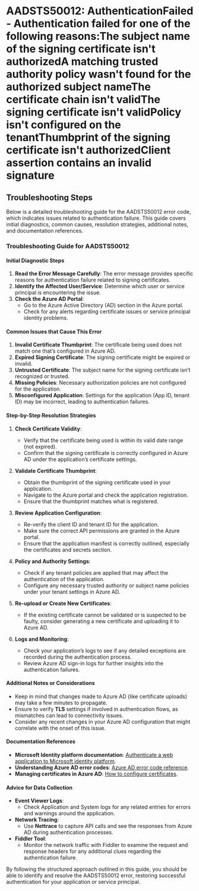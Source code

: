 # AADSTS50012: AuthenticationFailed - Authentication failed for one of the following reasons:The subject name of the signing certificate isn't authorizedA matching trusted authority policy wasn't found for the authorized subject nameThe certificate chain isn't validThe signing certificate isn't validPolicy isn't configured on the tenantThumbprint of the signing certificate isn't authorizedClient assertion contains an invalid signature


## Troubleshooting Steps
Below is a detailed troubleshooting guide for the AADSTS50012 error code, which indicates issues related to authentication failure. This guide covers initial diagnostics, common causes, resolution strategies, additional notes, and documentation references.

### Troubleshooting Guide for AADSTS50012

#### Initial Diagnostic Steps
1. **Read the Error Message Carefully**: The error message provides specific reasons for authentication failure related to signing certificates.
2. **Identify the Affected User/Service**: Determine which user or service principal is encountering the issue.
3. **Check the Azure AD Portal**: 
   - Go to the Azure Active Directory (AD) section in the Azure portal.
   - Check for any alerts regarding certificate issues or service principal identity problems.

#### Common Issues that Cause This Error
1. **Invalid Certificate Thumbprint**: The certificate being used does not match one that’s configured in Azure AD.
2. **Expired Signing Certificate**: The signing certificate might be expired or invalid.
3. **Untrusted Certificate**: The subject name for the signing certificate isn’t recognized or trusted.
4. **Missing Policies**: Necessary authorization policies are not configured for the application.
5. **Misconfigured Application**: Settings for the application (App ID, tenant ID) may be incorrect, leading to authentication failures.

#### Step-by-Step Resolution Strategies
1. **Check Certificate Validity**:
   - Verify that the certificate being used is within its valid date range (not expired).
   - Confirm that the signing certificate is correctly configured in Azure AD under the application’s certificate settings.
  
2. **Validate Certificate Thumbprint**:
   - Obtain the thumbprint of the signing certificate used in your application.
   - Navigate to the Azure portal and check the application registration.
   - Ensure that the thumbprint matches what is registered.

3. **Review Application Configuration**:
   - Re-verify the client ID and tenant ID for the application.
   - Make sure the correct API permissions are granted in the Azure portal.
   - Ensure that the application manifest is correctly outlined, especially the certificates and secrets section.

4. **Policy and Authority Settings**:
   - Check if any tenant policies are applied that may affect the authentication of the application.
   - Configure any necessary trusted authority or subject name policies under your tenant settings in Azure AD.

5. **Re-upload or Create New Certificates**:
   - If the existing certificate cannot be validated or is suspected to be faulty, consider generating a new certificate and uploading it to Azure AD.

6. **Logs and Monitoring**:
   - Check your application’s logs to see if any detailed exceptions are recorded during the authentication process.
   - Review Azure AD sign-in logs for further insights into the authentication failures.

#### Additional Notes or Considerations
- Keep in mind that changes made to Azure AD (like certificate uploads) may take a few minutes to propagate.
- Ensure to verify **TLS** settings if involved in authentication flows, as mismatches can lead to connectivity issues.
- Consider any recent changes in your Azure AD configuration that might correlate with the onset of this issue.

#### Documentation References
- **Microsoft Identity platform documentation**: [Authenticate a web application to Microsoft identity platform](https://docs.microsoft.com/en-us/azure/active-directory/develop/v2-web-app-overview).
- **Understanding Azure AD error codes**: [Azure AD error code reference](https://docs.microsoft.com/en-us/azure/active-directory/develop/reference-aad-error-codes).
- **Managing certificates in Azure AD**: [How to configure certificates](https://docs.microsoft.com/en-us/azure/active-directory/develop/howto-configure-apps-for-saml).

#### Advice for Data Collection
- **Event Viewer Logs**:
  - Check Application and System logs for any related entries for errors and warnings around the application.
- **Network Tracing**:
  - Use **Nettrace** to capture API calls and see the responses from Azure AD during authentication processes.
- **Fiddler Tool**:
  - Monitor the network traffic with Fiddler to examine the request and response headers for any additional clues regarding the authentication failure.

By following the structured approach outlined in this guide, you should be able to identify and resolve the AADSTS50012 error, restoring successful authentication for your application or service principal.